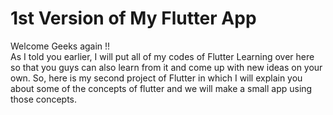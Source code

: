 # 1st Version of My Flutter App
  Welcome Geeks again !! 
  <br>As I told you earlier, I will put all of my codes of Flutter Learning over here so that you guys can also learn from it and come up with new ideas on your own. So, here is my         second project of Flutter in which I will explain you about some of the concepts of flutter and we will make a small app using those concepts.  
